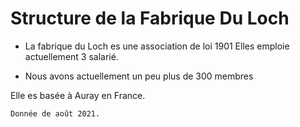 #  Structure de la Fabrique Du Loch 

-  La fabrique du Loch es une association de loi 1901 
Elles emploie actuellement 3 salarié. 

- Nous avons actuellement un peu plus de 300 membres 


Elle es basée à Auray en France.


	Donnée de août 2021.
